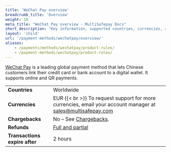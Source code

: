 ```yaml
---
title: 'WeChat Pay overview'
breadcrumb_title: 'Overview'
weight: 10
meta_title: "WeChat Pay overview - MultiSafepay Docs"
short_description: "Key information, supported countries, currencies, and features"
layout: 'child'
url: '/payment-methods/wechatpay/overview/'
aliases:
    - /payments/methods/wechatpay/product-rules/
    - /payment-methods/wechatpay/product-rules/
---
```

[WeChat Pay](https://pay.weixin.qq.com/index.php/public/wechatpay) is a leading global payment method that lets Chinese customers link their credit card or bank account to a digital wallet. It supports online and QR payments.

|   |   |  
|---|---|
| **Countries**  | Worldwide  | 
| **Currencies**  | EUR {{< br >}} To request support for more currencies, email your account manager at <sales@multisafepay.com> | 
| **Chargebacks**  | No – See [Chargebacks](/payments/chargebacks/). | 
| **Refunds** | [Full and partial](/refunds/full-partial/) | 
| **Transactions expire after**  | 2 hours | 



